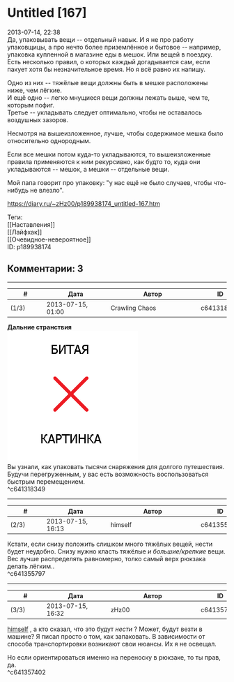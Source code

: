 Untitled [167]
==============

  
2013-07-14, 22:38  
 Да, упаковывать вещи -- отдельный навык. И я не про работу упаковщицы, а про нечто более приземлённое и бытовое -- например, упаковка купленной в магазине еды в мешок. Или вещей в поездку. Есть несколько правил, о которых каждый догадывается сам, если пакует хотя бы незначительное время. Но я всё равно их напишу.   
   
 Одно из них -- тяжёлые вещи должны быть в мешке расположены ниже, чем лёгкие.   
 И ещё одно -- легко мнущиеся вещи должны лежать выше, чем те, которым пофиг.   
 Третье -- укладывать следует оптимально, чтобы не оставалось воздушных зазоров.   
   
 Несмотря на вышеизложенное, лучше, чтобы содержимое мешка было относительно однородным.   
   
 Если все мешки потом куда-то укладываются, то вышеизложенные правила применяются к ним рекурсивно, как будто то, куда они укладываются -- мешок, а мешки -- отдельные вещи.   
   
 Мой папа говорит про упаковку: "у нас ещё не было случаев, чтобы что-нибудь не влезло".   
  
<https://diary.ru/~zHz00/p189938174_untitled-167.htm>  
  
Теги:  
[[Наставления]]  
[[Лайфхак]]  
[[Очевидное-невероятное]]  
ID: p189938174  


Комментарии: 3
--------------

  


---



|         #         |              Дата              |                     Автор                     |           ID           |
| --- | --- | --- | --- |
| (1/3) | 2013-07-15, 01:00 | Crawling Chaos | c641318349 |

  
  **Дальние странствия**    
  [![](pics/a66e1382b800.jpg)](http://radikal.ru/fp/5f3d229974a243b681d7547b9b11161f)    
 Вы узнали, как упаковать тысячи снаряжения для долгого путешествия. Будучи перегруженным, у вас есть возможность воспользоваться быстрым перемещением.   
 ^c641318349

---



|         #         |              Дата              |                     Автор                     |           ID           |
| --- | --- | --- | --- |
| (2/3) | 2013-07-15, 16:13 | himself | c641355797 |

  
 Кстати, если снизу положить слишком много тяжёлых вещей, нести будет неудобно. Снизу нужно класть тяжёлые  *и большие/крепкие*  вещи. Вес лучше распределять равномерно, толко самый верх рюкзака делать лёгким..   
 ^c641355797

---



|         #         |              Дата              |                     Автор                     |           ID           |
| --- | --- | --- | --- |
| (3/3) | 2013-07-15, 16:32 | zHz00 | c641357402 |

  
  [himself](http://himself.diary.ru "void")  , а кто сказал, что это будут  *нести*  ? Может, будут везти в машине? Я писал просто о том, как запаковать. В зависимости от способа транспортировки возникают свои нюансы. Их я не освещал.   
   
 Но если ориентироваться именно на переноску в рюкзаке, то ты прав, да.   
 ^c641357402